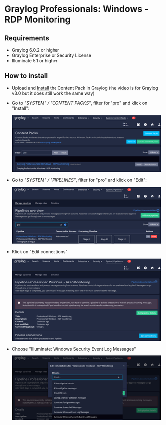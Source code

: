 # Graylog Professionals: Windows - RDP Monitoring

## Requirements

- Graylog 6.0.2 or higher
- Graylog Enterprise or Security License
- Illuminate 5.1 or higher

## How to install

- Upload and [Install](https://graylog.org/videos/content-packs/) the Content Pack in Graylog (the video is for Graylog v3.0 but it does still work the same way)
- Go to _"SYSTEM" / "CONTENT PACKS"_, filter for "pro" and klick on "Install":
  
  ![1](./images/1.png)
- Go to _"SYSTEM" / "PIPELINES"_, filter for "pro" and klick on "Edit":

  ![2](./images/2.png)
- Klick on "Edit connections"
  
  ![3](./images/3.png)
- Choose "Illuminate: Windows Security Event Log Messages"

  ![4](./images/4.png)

  